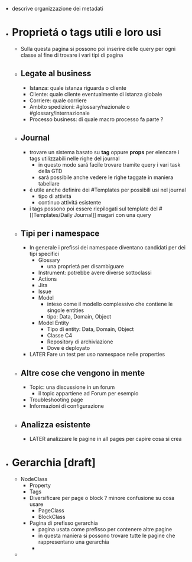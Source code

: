 - descrive organizzazione dei metadati
- # Proprietá o tags utili e loro usi
	- Sulla questa pagina si possono poi inserire delle query per ogni classe al fine di trovare i vari tipi di pagina
	- ## Legate al business
		- Istanza: quale istanza riguarda o cliente
		- Cliente: quale cliente eventualmente di istanza globale
		- Corriere: quale corriere
		- Ambito spedizioni: #glossary/nazionale o #glossary/internazionale
		- Processo business: di quale macro processo fa parte ?
	- ## Journal
		- trovare un sistema basato su **tag** oppure **props** per elencare i tags utilizzabili nelle righe del journal
			- in questo modo sará facile trovare tramite query i vari task della GTD
			- sará possibile anche vedere le righe taggate in maniera tabellare
		- é utile anche definire dei #Templates per possibili usi nel journal
			- tipo di attivitá
			- continuo attivitá esistente
		- i tags possono poi essere riepilogati sul template del #[[Templates/Daily Journal]] magari con una query
	- ## Tipi per i namespace
		- In generale i prefissi dei namespace diventano candidati per dei tipi specifici
			- Glossary
				- una proprietá per disambiguare
			- Instrument: potrebbe avere diverse sottoclassi
			- Actions
			- Jira
			- Issue
			- Model
				- inteso come il modello complessivo che contiene le singole entities
				- tipo: Data, Domain, Object
			- Model Entity
				- Tipo di entity: Data, Domain, Object
				- Classe C4
				- Repository di archiviazione
				- Dove é deployato
		- LATER Fare un test per uso namespace nelle properties
	- ## Altre cose che vengono in mente
		- Topic: una discussione in un forum
			- il topic appartiene ad Forum per esempio
		- Troubleshooting page
		- Informazioni di configurazione
	- ## Analizza esistente
		- LATER analizzare le pagine in all pages per capire cosa si crea
- # Gerarchia [draft]
	- NodeClass
		- Property
		- Tags
		- Diversificare per page o block ? minore confusione su cosa usare
			- PageClass
			- BlockClass
		- Pagina di prefisso gerarchia
			- pagina usata come prefisso per contenere altre pagine
			- in questa maniera si possono trovare tutte le pagine che  rappresentano una gerarchia
			-
	-